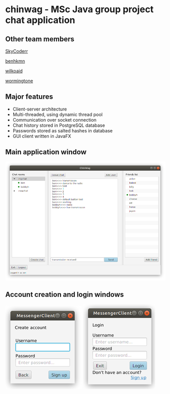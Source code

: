 # chinwag - MSc Java group project chat application

## Other team members

[SkyCoderr](https://github.com/SkyCoderr)

[benhkmn](https://github.com/benhkmn)

[wilkoaid](https://github.com/wilkoaid)

[wormingtone](https://github.com/wormingtone)


## Major features

* Client-server architecture
* Multi-threaded, using dynamic thread pool
* Communication over socket connection
* Chat history stored in PostgreSQL database
* Passwords stored as salted hashes in database
* GUI client written in JavaFX

## Main application window

![main](images/Main.png)

## Account creation and login windows

![create account](images/CreateAccount.png) ![login](images/Login.png)
